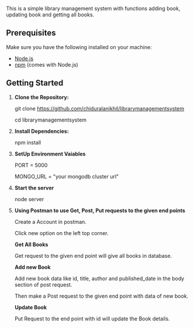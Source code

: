 This is a simple library management system with functions adding book, updating book and getting all books.

## Prerequisites

Make sure you have the following installed on your machine:

- [Node.js](https://nodejs.org/)
- [npm](https://www.npmjs.com/) (comes with Node.js)

## Getting Started

1. **Clone the Repository:**
   
   git clone https://github.com/chiduralanikhil/librarymanagementsystem
   
   cd librarymanagementsystem

2. **Install Dependencies:**
   
   npm install

3. **SetUp Environment Vaiables**
   
   PORT = 5000

   MONGO_URL = "your mongodb cluster url"

4. **Start the server**

   node server
  
6. **Using Postman to use Get, Post, Put requests to the given end points**

   Create a Account in postman.
   
   Click new option on the left top corner.

   **Get All Books**
   
     Get request to the given end point will give all books in database.

   **Add new Book**
   
     Add new book data like id, title, author and published_date in the body section of post request.
   
     Then make a Post request to the given end point with data of new book.

   **Update Book**

     Put Request to the end point with id will update the Book details.
   
   





